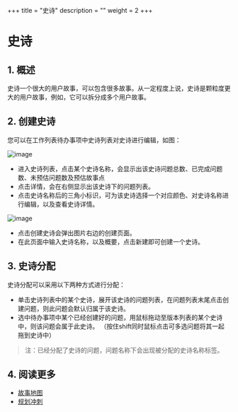 +++
title = "史诗"
description = ""
weight = 2
+++

# 史诗

## 1. 概述

史诗一个很大的用户故事，可以包含很多故事。从一定程度上说，史诗是颗粒度更大的用户故事，例如，它可以拆分成多个用户故事。

## 2. 创建史诗

您可以在工作列表待办事项中史诗列表对史诗进行编辑，如图：  

![image](/docs/user-guide/cooperation/work-lists/image/work-list-15.png)

* 进入史诗列表，点击某个史诗名称，会显示出该史诗问题总数、已完成问题数、未预估问题数及预估故事点
* 点击详情，会在右侧显示出该史诗下的问题列表。
* 点击史诗名称后的三角小标识，可为该史诗选择一个对应颜色、对史诗名称进行编辑，以及查看史诗详情。

![image](/docs/user-guide/cooperation/work-lists/image/work-list-16.png)

* 点击创建史诗会弹出图片右边的创建页面。
* 在此页面中输入史诗名称，以及概要，点击新建即可创建一个史诗。

## 3. 史诗分配

史诗分配可以采用以下两种方式进行分配：

* 单击史诗列表中的某个史诗，展开该史诗的问题列表，在问题列表末尾点击创建问题，则此问题会默认归属于该史诗。
* 选中待办事项中某个已经创建好的问题，用鼠标拖动至版本列表的某个史诗中，则该问题会属于此史诗。 （按住shift同时鼠标点击可多选问题将其一起拖到史诗中）

<blockquote class="note">注：已经分配了史诗的问题，问题名称下会出现被分配的史诗名称标签。</blockquote>

## 4. 阅读更多

- [故事地图](../user-story)
- [规划冲刺](../plan-sprint)
